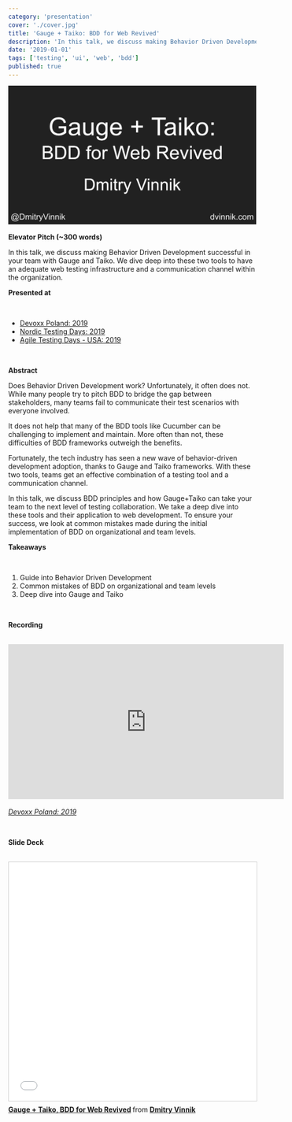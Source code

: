 ```yaml
---
category: 'presentation'
cover: './cover.jpg'
title: 'Gauge + Taiko: BDD for Web Revived'
description: 'In this talk, we discuss making Behavior Driven Development successful in your team with Gauge and Taiko.'
date: '2019-01-01'
tags: ['testing', 'ui', 'web', 'bdd']
published: true
---
```

![Gauge](./cover.jpg)

**Elevator Pitch (~300 words)**

In this talk, we discuss making Behavior Driven Development successful in your team with Gauge and Taiko. We dive deep into these two tools to have an adequate web testing infrastructure and a communication channel within the organization.

**Presented at**

<br>

- [Devoxx Poland: 2019](https://dvinnik.dev/events/2019/devoxx-poland)
- [Nordic Testing Days: 2019](https://dvinnik.dev/events/2019/nordic-testing-days)
- [Agile Testing Days - USA: 2019](https://dvinnik.dev/events/2019/agile-testing-days-usa)

<br>

**Abstract**
 
Does Behavior Driven Development work? Unfortunately, it often does not. While many people try to pitch BDD to bridge the gap between stakeholders, many teams fail to communicate their test scenarios with everyone involved. 

It does not help that many of the BDD tools like Cucumber can be challenging to implement and maintain. More often than not, these difficulties of BDD frameworks outweigh the benefits.

Fortunately, the tech industry has seen a new wave of behavior-driven development adoption, thanks to Gauge and Taiko frameworks. With these two tools, teams get an effective combination of a testing tool and a communication channel.

In this talk, we discuss BDD principles and how Gauge+Taiko can take your team to the next level of testing collaboration. We take a deep dive into these tools and their application to web development. To ensure your success, we look at common mistakes made during the initial implementation of BDD on organizational and team levels.


**Takeaways**

<br>

1. Guide into Behavior Driven Development
2. Common mistakes of BDD on organizational and team levels
3. Deep dive into Gauge and Taiko
   
<br>

**Recording**

<br>

<iframe width="560" height="315" src="https://www.youtube.com/embed/eTUSYiJYL1s" title="YouTube video player" frameborder="0" allow="accelerometer; autoplay; clipboard-write; encrypted-media; gyroscope; picture-in-picture" allowfullscreen></iframe>

*[Devoxx Poland: 2019](https://dvinnik.dev/events/2019/devoxx-poland)*

<br>

**Slide Deck**

<br>

<iframe src="//www.slideshare.net/slideshow/embed_code/key/L85Qt0mpRjLo57" width="595" height="485" frameborder="0" marginwidth="0" marginheight="0" scrolling="no" style="border:1px solid #CCC; border-width:1px; margin-bottom:5px; max-width: 100%;" allowfullscreen> </iframe> <div style="margin-bottom:5px"> <strong> <a href="//www.slideshare.net/DmitryVinnik1/gauge-taiko-bdd-for-web-revived" title="Gauge + Taiko, BDD for Web Revived" target="_blank">Gauge + Taiko, BDD for Web Revived</a> </strong> from <strong><a href="https://www.slideshare.net/DmitryVinnik1" target="_blank">Dmitry Vinnik</a></strong> </div>
